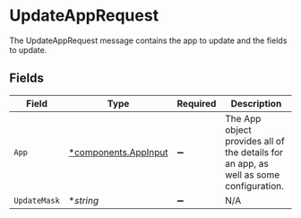 # UpdateAppRequest

The UpdateAppRequest message contains the app to update and the fields to update.


## Fields

| Field                                                                                 | Type                                                                                  | Required                                                                              | Description                                                                           |
| ------------------------------------------------------------------------------------- | ------------------------------------------------------------------------------------- | ------------------------------------------------------------------------------------- | ------------------------------------------------------------------------------------- |
| `App`                                                                                 | [*components.AppInput](../../models/components/appinput.md)                           | :heavy_minus_sign:                                                                    | The App object provides all of the details for an app, as well as some configuration. |
| `UpdateMask`                                                                          | **string*                                                                             | :heavy_minus_sign:                                                                    | N/A                                                                                   |